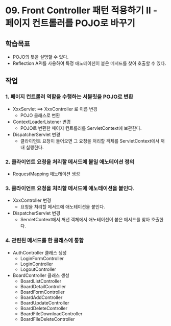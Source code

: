 # 09. Front Controller 패턴 적용하기 II - 페이지 컨트롤러를 POJO로 바꾸기

## 학습목표

- POJO의 뜻을 설명할 수 있다.
- Reflection API를 사용하여 특정 애노테이션이 붙은 메서드를 찾아 호출할 수 있다.  

## 작업

### 1. 페이지 컨트롤러 역할을 수행하는 서블릿을 POJO로 변환

- XxxServlet ==> XxxController 로 이름 변경
  - POJO 클래스로 변환
- ContextLoaderListener 변경
  - POJO로 변환한 페이지 컨트롤러를 ServletContext에 보관한다.
- DispatcherServlet 변경
  - 클라이언트 요청이 들어오면 그 요청을 처리할 객체를 ServletContext에서 꺼내 실행한다.

### 2. 클라이언트 요청을 처리할 메서드에 붙일 애노테이션 정의

- RequestMapping 애노테이션 생성

### 3. 클라이언트 요청을 처리할 메서드에 애노테이션을 붙인다.

- XxxController 변경
  - 요청을 처리할 메서드에 애노테이션을 붙인다.
- DispatcherServlet 변경
  - ServletContext에서 꺼낸 객체에서 애노테이션이 붙은 메서드를 찾아 호출한다.

### 4. 관련된 메서드를 한 클래스에 통합

- AuthController 클래스 생성
  - LoginFormController
  - LoginController
  - LogoutController
- BoardController 클래스 생성
  - BoardListController
  - BoardDetailController
  - BoardFormController
  - BoardAddController
  - BoardUpdateController
  - BoardDeleteController
  - BoardFileDownloadController
  - BoardFileDeleteController